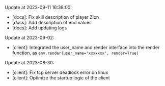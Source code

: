 Update at $\text{2023-09-11 16:38:00}$:
* [docs]: Fix skill description of player Zion
* [docs]: Add description of end values
* [docs]: Add updating logs

Update at $\text{2023-09-02}$:

* [client]: Integrated the user_name and render interface into the render function, as `env.render(user_name='xxxxxxx', render=True)`

Update at $\text{2023-08-30}$:
* [client]: Fix tcp server deadlock error on linux
* [client]: Optimize the startup logic of the client
